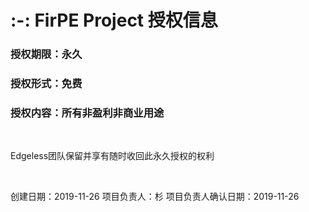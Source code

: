# :-: FirPE Project 授权信息

### 授权期限：永久
### 授权形式：免费
### 授权内容：所有非盈利非商业用途
<br/>

Edgeless团队保留并享有随时收回此永久授权的权利
<br/>

<br/>

创建日期：2019-11-26
项目负责人：杉
项目负责人确认日期：2019-11-26